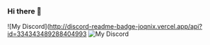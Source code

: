 ### Hi there 👋



<!--
**JoqniX/JoqniX** is a ✨ _special_ ✨ repository because its `README.md` (this file) appears on your GitHub profile.
- onaix rpc
Here are some ideas to get you started:

![My Discord](https://discord-readme-badge.vercel.app/api?id=334343489288404993) - joqnix rpc 
- 🔭 I’m currently working on ...
- 🌱 I’m currently learning ...
- 👯 I’m looking to collaborate on ...
- 🤔 I’m looking for help with ...
- 💬 Ask me about ...
- 📫 How to reach me: ...
- 😄 Pronouns: ...
- ⚡ Fun fact: ...
-->
![My Discord](http://discord-readme-badge-joqnix.vercel.app/api?id=334343489288404993
![My Discord](https://discord-readme-badge.vercel.app/api?id=725724795517403266) 
